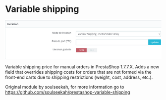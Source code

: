 # Variable shipping

![Variable shipping form screenshot](https://github.com/n1c0de/variableshipping/raw/master/screenshot.png)

Variable shipping price for manual orders in PrestaShop 1.7.7.X. Adds a new field that overrides shipping costs for orders that are not formed via the front-end carts due to shipping restrictions (weight, cost, address, etc.).

Original module by soulseekah, for more information go to https://github.com/soulseekah/prestashop-variable-shipping
